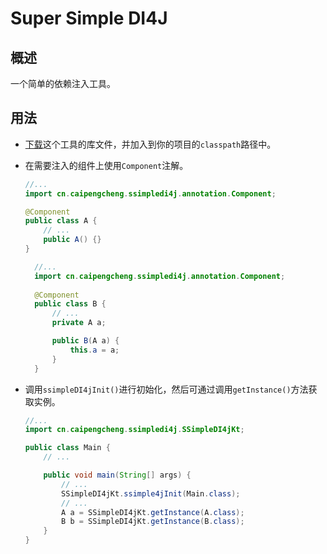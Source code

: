 # Super Simple DI4J

## 概述

一个简单的依赖注入工具。

## 用法

* [下载](https://github.com/pengcheng789/super-simple-di4j/releases/tag/v0.1.0)这个工具的库文件，并加入到你的项目的`classpath`路径中。

* 在需要注入的组件上使用`Component`注解。
  
  ```java
  //...
  import cn.caipengcheng.ssimpledi4j.annotation.Component;
  
  @Component
  public class A {
      // ...
      public A() {}
  }
  ```
  
  ```java
    //...
    import cn.caipengcheng.ssimpledi4j.annotation.Component;
    
    @Component
    public class B {
        // ...
        private A a;
  
        public B(A a) {
            this.a = a;
        }
    }
    ```
  
* 调用`ssimpleDI4jInit()`进行初始化，然后可通过调用`getInstance()`方法获取实例。

  ```java
  //...
  import cn.caipengcheng.ssimpledi4j.SSimpleDI4jKt;
  
  public class Main {
      // ...
  
      public void main(String[] args) {
          // ...
          SSimpleDI4jKt.ssimple4jInit(Main.class);
          // ...
          A a = SSimpleDI4jKt.getInstance(A.class);
          B b = SSimpleDI4jKt.getInstance(B.class);
      }
  }
  ```